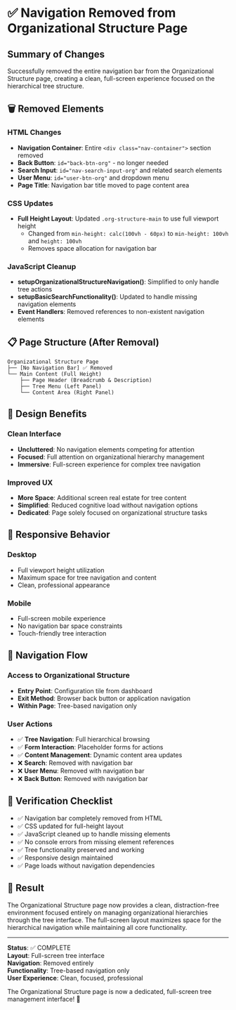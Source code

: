 # ✅ Navigation Removed from Organizational Structure Page

## Summary of Changes

Successfully removed the entire navigation bar from the Organizational Structure page, creating a clean, full-screen experience focused on the hierarchical tree structure.

## 🗑️ Removed Elements

### HTML Changes
- **Navigation Container**: Entire `<div class="nav-container">` section removed
- **Back Button**: `id="back-btn-org"` - no longer needed
- **Search Input**: `id="nav-search-input-org"` and related search elements
- **User Menu**: `id="user-btn-org"` and dropdown menu
- **Page Title**: Navigation bar title moved to page content area

### CSS Updates
- **Full Height Layout**: Updated `.org-structure-main` to use full viewport height
  - Changed from `min-height: calc(100vh - 60px)` to `min-height: 100vh` and `height: 100vh`
  - Removes space allocation for navigation bar

### JavaScript Cleanup
- **setupOrganizationalStructureNavigation()**: Simplified to only handle tree actions
- **setupBasicSearchFunctionality()**: Updated to handle missing navigation elements
- **Event Handlers**: Removed references to non-existent navigation elements

## 📋 Page Structure (After Removal)

```
Organizational Structure Page
├── [No Navigation Bar] ✅ Removed
└── Main Content (Full Height)
    ├── Page Header (Breadcrumb & Description)
    ├── Tree Menu (Left Panel)
    └── Content Area (Right Panel)
```

## 🎨 Design Benefits

### Clean Interface
- **Uncluttered**: No navigation elements competing for attention
- **Focused**: Full attention on organizational hierarchy management
- **Immersive**: Full-screen experience for complex tree navigation

### Improved UX
- **More Space**: Additional screen real estate for tree content
- **Simplified**: Reduced cognitive load without navigation options
- **Dedicated**: Page solely focused on organizational structure tasks

## 📱 Responsive Behavior

### Desktop
- Full viewport height utilization
- Maximum space for tree navigation and content
- Clean, professional appearance

### Mobile
- Full-screen mobile experience
- No navigation bar space constraints
- Touch-friendly tree interaction

## 🔧 Navigation Flow

### Access to Organizational Structure
- **Entry Point**: Configuration tile from dashboard
- **Exit Method**: Browser back button or application navigation
- **Within Page**: Tree-based navigation only

### User Actions
- ✅ **Tree Navigation**: Full hierarchical browsing
- ✅ **Form Interaction**: Placeholder forms for actions
- ✅ **Content Management**: Dynamic content area updates
- ❌ **Search**: Removed with navigation bar
- ❌ **User Menu**: Removed with navigation bar
- ❌ **Back Button**: Removed with navigation bar

## 🧪 Verification Checklist

- ✅ Navigation bar completely removed from HTML
- ✅ CSS updated for full-height layout
- ✅ JavaScript cleaned up to handle missing elements
- ✅ No console errors from missing element references
- ✅ Tree functionality preserved and working
- ✅ Responsive design maintained
- ✅ Page loads without navigation dependencies

## 🎯 Result

The Organizational Structure page now provides a clean, distraction-free environment focused entirely on managing organizational hierarchies through the tree interface. The full-screen layout maximizes space for the hierarchical navigation while maintaining all core functionality.

---

**Status**: ✅ COMPLETE  
**Layout**: Full-screen tree interface  
**Navigation**: Removed entirely  
**Functionality**: Tree-based navigation only  
**User Experience**: Clean, focused, professional  

The Organizational Structure page is now a dedicated, full-screen tree management interface! 🎉